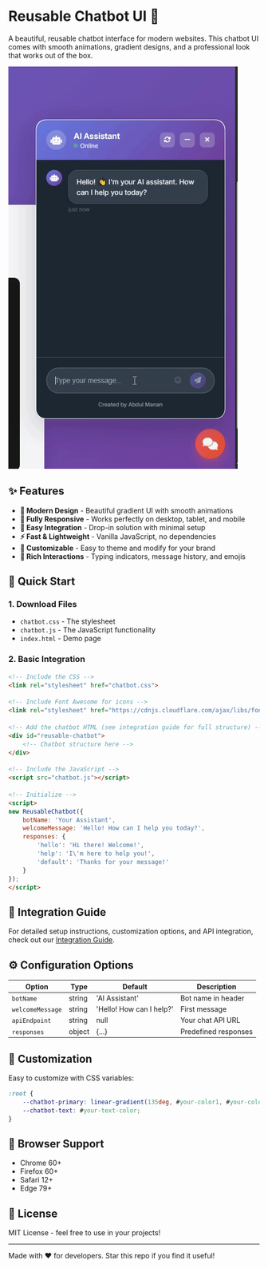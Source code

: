 # Reusable Chatbot UI 🚀

A beautiful, reusable chatbot interface for modern websites. This chatbot UI comes with smooth animations, gradient designs, and a professional look that works out of the box.

![Chatbot UI Demo](Chatbot_ui.gif)

## ✨ Features

- **🎨 Modern Design** - Beautiful gradient UI with smooth animations
- **📱 Fully Responsive** - Works perfectly on desktop, tablet, and mobile
- **🔧 Easy Integration** - Drop-in solution with minimal setup
- **⚡ Fast & Lightweight** - Vanilla JavaScript, no dependencies
- **🎯 Customizable** - Easy to theme and modify for your brand
- **💬 Rich Interactions** - Typing indicators, message history, and emojis

## 🚀 Quick Start

### 1. Download Files
- `chatbot.css` - The stylesheet
- `chatbot.js` - The JavaScript functionality
- `index.html` - Demo page

### 2. Basic Integration

```html
<!-- Include the CSS -->
<link rel="stylesheet" href="chatbot.css">

<!-- Include Font Awesome for icons -->
<link rel="stylesheet" href="https://cdnjs.cloudflare.com/ajax/libs/font-awesome/6.4.0/css/all.min.css">

<!-- Add the chatbot HTML (see integration guide for full structure) -->
<div id="reusable-chatbot">
    <!-- Chatbot structure here -->
</div>

<!-- Include the JavaScript -->
<script src="chatbot.js"></script>

<!-- Initialize -->
<script>
new ReusableChatbot({
    botName: 'Your Assistant',
    welcomeMessage: 'Hello! How can I help you today?',
    responses: {
        'hello': 'Hi there! Welcome!',
        'help': 'I\'m here to help you!',
        'default': 'Thanks for your message!'
    }
});
</script>
```

## 📖 Integration Guide

For detailed setup instructions, customization options, and API integration, check out our [Integration Guide](integration-guide.html).

## ⚙️ Configuration Options

| Option | Type | Default | Description |
|--------|------|---------|-------------|
| `botName` | string | 'AI Assistant' | Bot name in header |
| `welcomeMessage` | string | 'Hello! How can I help?' | First message |
| `apiEndpoint` | string | null | Your chat API URL |
| `responses` | object | {...} | Predefined responses |

## 🎨 Customization

Easy to customize with CSS variables:

```css
:root {
    --chatbot-primary: linear-gradient(135deg, #your-color1, #your-color2);
    --chatbot-text: #your-text-color;
}
```

## 📱 Browser Support

- Chrome 60+
- Firefox 60+
- Safari 12+
- Edge 79+

## 📄 License

MIT License - feel free to use in your projects!

---

Made with ❤️ for developers. Star this repo if you find it useful!